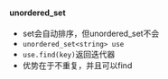 #### unordered_set

* set会自动排序，但unordered_set不会
* `unordered_set<string> use`
* `use.find(key)`返回迭代器
* 优势在于不重复，并且可以find